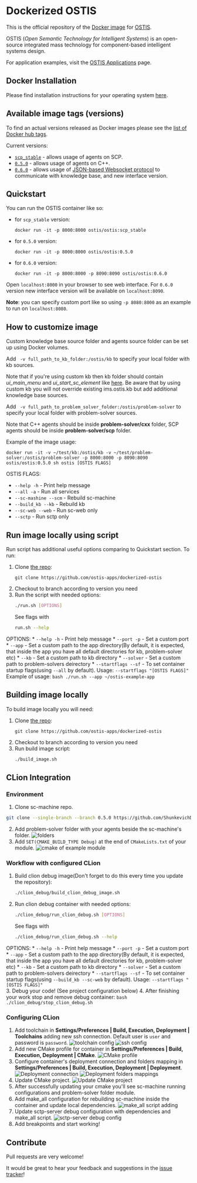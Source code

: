 # Dockerized OSTIS

This is the official repository of the [Docker image](https://hub.docker.com/r/ostis/ostis) for [OSTIS](http://ims.ostis.net).

OSTIS (*Open Semantic Technology for Intelligent Systems*) is an open-source integrated mass technology for component-based intelligent systems design.

For application examples, visit the [OSTIS Applications](https://github.com/ostis-apps/) page.

## Docker Installation

Please find installation instructions for your operating system [here](https://docs.docker.com/install).

## Available image tags (versions)

To find an actual versions released as Docker images please see the [list of Docker hub tags](https://hub.docker.com/r/ostis/ostis/tags/).

Current versions:
* [`scp_stable`](https://github.com/ostis-apps/ostis-example-app/tree/scp_stable) - allows usage of agents on SCP.
* [`0.5.0`](https://github.com/ostis-apps/ostis-example-app/tree/0.5.0) - allows usage of agents on C++.
* [`0.6.0`](https://github.com/ostis-apps/ostis-example-app/tree/0.6.0) -  allows usage of [JSON-based Websocket protocol](http://ostis-dev.github.io/sc-machine/http/websocket/) to communicate with knowledge base, and new interface version.

## Quickstart
You can run the OSTIS container like so:
* for `scp_stable` version:
    ```
    docker run -it -p 8000:8000 ostis/ostis:scp_stable
    ```
* for `0.5.0` version:
    ```
    docker run -it -p 8000:8000 ostis/ostis:0.5.0
    ```
* for `0.6.0` version:
    ```
    docker run -it -p 8000:8000 -p 8090:8090 ostis/ostis:0.6.0
    ```
Open `localhost:8000` in your browser to see web interface. For `0.6.0` version new interface version will be available on `localhost:8090`.

**Note**: you can specify custom port like so using `-p 8080:8000` as an example to run on `localhost:8080`.

## How to customize image

Custom knowledge base source folder and agents source folder can be set up using Docker volumes.

Add ``` -v full_path_to_kb_folder:/ostis/kb``` to specify your local folder with kb sources. 

Note that if you're using custom kb then kb folder should contain *ui_main_menu* and *ui_start_sc_element* like [here](https://github.com/ostis-apps/dockerized-ostis/tree/v0.5.0/kb). 
Be aware that by using custom kb you will not override existing ims.ostis.kb but add additional knowledge base sources.

Add ``` -v full_path_to_problem_solver_folder:/ostis/problem-solver``` to specify your local folder with problem-solver sources. 

Note that C++ agents should be inside **problem-solver/cxx** folder, SCP agents should be inside **problem-solver/scp** folder.

Example of the image usage:
```
docker run -it -v ~/test/kb:/ostis/kb -v ~/test/problem-solver:/ostis/problem-solver -p 8000:8000 -p 8090:8090 ostis/ostis:0.5.0 sh ostis [OSTIS FLAGS]
```
OSTIS FLAGS:
  * `--help -h` - Print help message
  * `--all -a` - Run all services
  * `--sc-mashine --scm` - Rebuild sc-machine
  * `--build_kb --kb` - Rebuild kb
  * `--sc-web --web` - Run sc-web only
  * `--sctp` - Run sctp only


## Run image locally using script

Run script has additional useful options comparing to Quickstart section. To run:
1. Clone [the repo](https://github.com/ostis-apps/dockerized-ostis):
    ```
    git clone https://github.com/ostis-apps/dockerized-ostis
    ```
2. Checkout to branch according to version you need
3. Run the script with needed options:
    ```bash
    ./run.sh [OPTIONS]
    ```
    See flags with
    ```bash
    run.sh --help
    ```  
OPTIONS:
    * `--help -h` - Print help message
    * `--port -p` - Set a custom port
    * `--app` - Set a custom path to the app directory(By default, it is expected, that inside the app you have all default directories for kb, problem-solver etc)
    * `--kb` - Set a custom path to kb directory
    * `--solver` - Set a custom path to problem-solvers deirectory
    * `--startflags --sf` - To set container startup flags(using `--all` by default). Usage: `--startflags "[OSTIS FLAGS]"`
    Example of usage:
    ```bash
    ./run.sh --app ~/ostis-example-app
    ```

## Building image locally

To build image locally you will need:
1. Clone [the repo](https://github.com/ostis-apps/dockerized-ostis):
    ```
    git clone https://github.com/ostis-apps/dockerized-ostis
    ```
1. Checkout to branch according to version you need
1. Run build image script:
    ```bash
    ./build_image.sh
    ```

## CLion Integration

### Environment
1. Clone sc-machine repo.
```bash
git clone --single-branch --branch 0.5.0 https://github.com/ShunkevichDV/sc-machine.git
```
2. Add problem-solver folder with your agents beside the sc-machine's folder.
![folders](./img/clion/folders.png)
3. Add `SET(CMAKE_BUILD_TYPE Debug)` at the end of `CMakeLists.txt` of your module.
![cmake of example module](./img/clion/cmake_file.png) 

### Workflow with configured CLion
1. Build clion debug image(Don't forget to do this every time you update the repository):
    ```bash
    ./clion_debug/build_clion_debug_image.sh
    ```
2. Run clion debug container with needed options:
    ```bash
    ./clion_debug/run_clion_debug.sh [OPTIONS]
    ```
    See flags with
    ```bash
    ./clion_debug/run_clion_debug.sh --help
    ```  
OPTIONS:
    * `--help -h` - Print help message
    * `--port -p` - Set a custom port
    * `--app` - Set a custom path to the app directory(By default, it is expected, that inside the app you have all default directories for kb, problem-solver etc)
    * `--kb` - Set a custom path to kb directory
    * `--solver` - Set a custom path to problem-solvers deirectory
    * `--startflags --sf` - To set container startup flags(using `--build_kb --sc-web` by default). Usage: `--startflags "[OSTIS FLAGS]"`  
3. Debug your code! (See project configuration below)
4. After finishing your work stop and remove debug container:
    ```bash
    ./clion_debug/stop_clion_debug.sh
    ```

### Configuring CLion
1. Add toolchain in __Settings/Preferences | Build, Execution, Deployment | Toolchains__ adding new ssh connection. Default user is `user` and password is `password`.
![toolchain config](./img/clion/toolchains.png) 
![ssh config](./img/clion/ssh_config.png)
1. Add new CMake profile for container in __Settings/Preferences | Build, Execution, Deployment | CMake__.
![CMake profile](./img/clion/cmake.png)
1. Configure container's deployment connection and folders mapping in __Settings/Preferences | Build, Execution, Deployment | Deployment__.
![Deployment connection](./img/clion/deployment_connection.png)
![Deployment folders mappings](./img/clion/deployment_mappings.png)
1. Update CMake project.
![Update CMake project](./img/clion/cmake_reload.png)
1. After successfully updating your cmake you'll see sc-machine running configurations and problem-solver folder module.
1. Add make_all configuration for rebuilding sc-machine inside the container and update local dependencies.
![make_all script adding](./img/clion/make_all.png)
1. Update sctp-server debug configuration with dependencies and make_all script.
![sctp-server debug config](./img/clion/sctp_config.png)
1. Add breakpoints and start working!

## Contribute

Pull requests are very welcome!

It would be great to hear your feedback and suggestions in the [issue tracker](https://github.com/ostis-apps/dockerized-ostis/issues)!
